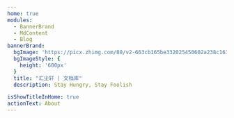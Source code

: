```yaml
---
home: true
modules:
  - BannerBrand
  - MdContent
  - Blog
bannerBrand:
  bgImage: 'https://picx.zhimg.com/80/v2-663cb165be332025450602a238c16398_1440w.png'
  bgImageStyle: {
    height: '600px'
  }
  title: "汇尘轩 | 文档库"
  description: Stay Hungry, Stay Foolish

isShowTitleInHome: true
actionText: About
---
```

